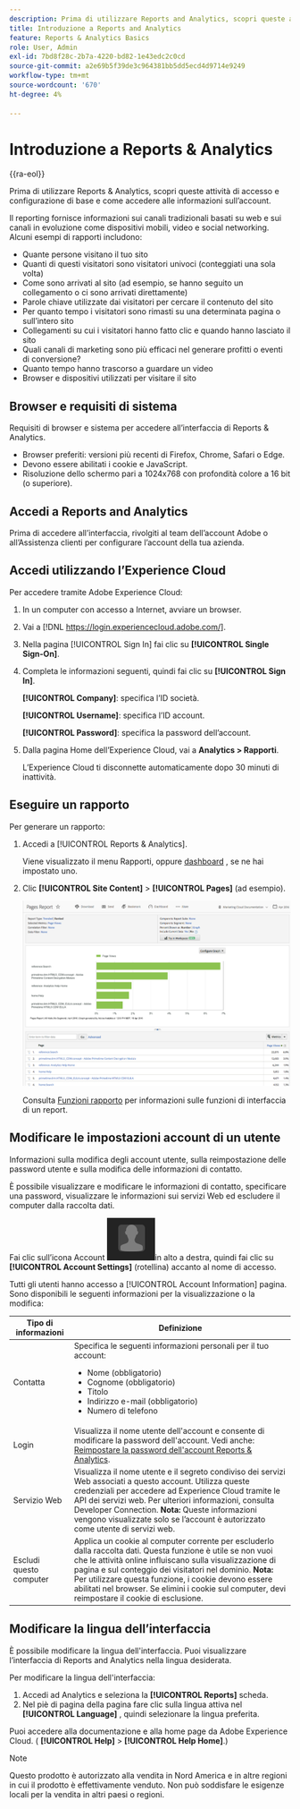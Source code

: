 ```yaml
---
description: Prima di utilizzare Reports and Analytics, scopri queste attività di accesso e configurazione di base e come accedere alle informazioni sull’account.
title: Introduzione a Reports and Analytics
feature: Reports & Analytics Basics
role: User, Admin
exl-id: 7bd8f28c-2b7a-4220-bd82-1e43edc2c0cd
source-git-commit: a2e69b5f39de3c964381bb5dd5ecd4d9714e9249
workflow-type: tm+mt
source-wordcount: '670'
ht-degree: 4%

---
```


# Introduzione a Reports &amp; Analytics

{{ra-eol}}

Prima di utilizzare Reports &amp; Analytics, scopri queste attività di accesso e configurazione di base e come accedere alle informazioni sull’account.

Il reporting fornisce informazioni sui canali tradizionali basati su web e sui canali in evoluzione come dispositivi mobili, video e social networking. Alcuni esempi di rapporti includono:

* Quante persone visitano il tuo sito
* Quanti di questi visitatori sono visitatori univoci (conteggiati una sola volta)
* Come sono arrivati al sito (ad esempio, se hanno seguito un collegamento o ci sono arrivati direttamente)
* Parole chiave utilizzate dai visitatori per cercare il contenuto del sito
* Per quanto tempo i visitatori sono rimasti su una determinata pagina o sull’intero sito
* Collegamenti su cui i visitatori hanno fatto clic e quando hanno lasciato il sito
* Quali canali di marketing sono più efficaci nel generare profitti o eventi di conversione?
* Quanto tempo hanno trascorso a guardare un video
* Browser e dispositivi utilizzati per visitare il sito

## Browser e requisiti di sistema

Requisiti di browser e sistema per accedere all’interfaccia di Reports &amp; Analytics.

* Browser preferiti: versioni più recenti di Firefox, Chrome, Safari o Edge.
* Devono essere abilitati i cookie e JavaScript.
* Risoluzione dello schermo pari a 1024x768 con profondità colore a 16 bit (o superiore).

## Accedi a Reports and Analytics

Prima di accedere all’interfaccia, rivolgiti al team dell’account Adobe o all’Assistenza clienti per configurare l’account della tua azienda.

## Accedi utilizzando l’Experience Cloud

Per accedere tramite Adobe Experience Cloud:

1. In un computer con accesso a Internet, avviare un browser.
1. Vai a [!DNL https://login.experiencecloud.adobe.com/].
1. Nella pagina [!UICONTROL Sign In] fai clic su **[!UICONTROL Single Sign-On]**.
1. Completa le informazioni seguenti, quindi fai clic su **[!UICONTROL Sign In]**.

   **[!UICONTROL Company]**: specifica l’ID società.

   **[!UICONTROL Username]**: specifica l’ID account.

   **[!UICONTROL Password]**: specifica la password dell’account.
1. Dalla pagina Home dell’Experience Cloud, vai a **Analytics > Rapporti**.

   L’Experience Cloud ti disconnette automaticamente dopo 30 minuti di inattività.

## Eseguire un rapporto

Per generare un rapporto:

1. Accedi a [!UICONTROL Reports & Analytics].

   Viene visualizzato il menu Rapporti, oppure [dashboard](/help/analyze/reports-analytics/dashboard.md) , se ne hai impostato uno.

1. Clic **[!UICONTROL Site Content]** > **[!UICONTROL Pages]** (ad esempio).

   ![](assets/pages_report.png)

   Consulta [Funzioni rapporto](/help/analyze/reports-analytics/overview/report-overview.md) per informazioni sulle funzioni di interfaccia di un report.

## Modificare le impostazioni account di un utente

Informazioni sulla modifica degli account utente, sulla reimpostazione delle password utente e sulla modifica delle informazioni di contatto.

È possibile visualizzare e modificare le informazioni di contatto, specificare una password, visualizzare le informazioni sui servizi Web ed escludere il computer dalla raccolta dati.

Fai clic sull’icona Account ![](assets/account.png)in alto a destra, quindi fai clic su **[!UICONTROL Account Settings]** (rotellina) accanto al nome di accesso.

Tutti gli utenti hanno accesso a [!UICONTROL Account Information] pagina. Sono disponibili le seguenti informazioni per la visualizzazione o la modifica:

| Tipo di informazioni | Definizione |
| --- | --- |
| Contatta    | Specifica le seguenti informazioni personali per il tuo account:<ul><li>Nome (obbligatorio)</li><li>Cognome (obbligatorio)</li><li>Titolo</li><li>Indirizzo e-mail (obbligatorio)</li><li>Numero di telefono</li></ul> |
| Login | Visualizza il nome utente dell&#39;account e consente di modificare la password dell&#39;account. Vedi anche: [Reimpostare la password dell&#39;account Reports &amp; Analytics](https://experienceleague.adobe.com/docs/analytics/technotes/troubleshoot-login.html). |
| Servizio Web | Visualizza il nome utente e il segreto condiviso dei servizi Web associati a questo account. Utilizza queste credenziali per accedere ad Experience Cloud tramite le API dei servizi web. Per ulteriori informazioni, consulta Developer Connection. **Nota:** Queste informazioni vengono visualizzate solo se l’account è autorizzato come utente di servizi web. |
| Escludi questo computer | Applica un cookie al computer corrente per escluderlo dalla raccolta dati. Questa funzione è utile se non vuoi che le attività online influiscano sulla visualizzazione di pagina e sul conteggio dei visitatori nel dominio. **Nota:** Per utilizzare questa funzione, i cookie devono essere abilitati nel browser. Se elimini i cookie sul computer, devi reimpostare il cookie di esclusione. |

## Modificare la lingua dell’interfaccia

È possibile modificare la lingua dell&#39;interfaccia. Puoi visualizzare l’interfaccia di Reports and Analytics nella lingua desiderata.

Per modificare la lingua dell&#39;interfaccia:

1. Accedi ad Analytics e seleziona la **[!UICONTROL Reports]** scheda.
1. Nel piè di pagina della pagina fare clic sulla lingua attiva nel **[!UICONTROL Language]** , quindi selezionare la lingua preferita.

Puoi accedere alla documentazione e alla home page da Adobe Experience Cloud. ( **[!UICONTROL Help]** > **[!UICONTROL Help Home]**.)

>[!NOTE]
>Questo prodotto è autorizzato alla vendita in Nord America e in altre regioni in cui il prodotto è effettivamente venduto. Non può soddisfare le esigenze locali per la vendita in altri paesi o regioni.
